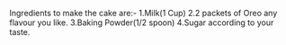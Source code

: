 Ingredients to make the cake are:-
1.Milk(1 Cup)
2.2 packets of Oreo any flavour you like.
3.Baking Powder(1/2 spoon)
4.Sugar according to your taste.